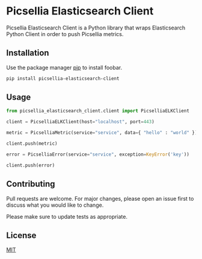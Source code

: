 # Picsellia Elasticsearch Client

Picsellia Elasticsearch Client is a Python library that wraps Elasticsearch Python Client in order to push Picsellia metrics.

## Installation

Use the package manager [pip](https://pip.pypa.io/en/stable/) to install foobar.

```bash
pip install picsellia-elasticsearch-client
```

## Usage

```python
from picsellia_elasticsearch_client.client import PicselliaELKClient

client = PicselliaELKClient(host="localhost", port=443)

metric = PicselliaMetric(service="service", data={ "hello" : "world" })

client.push(metric)

error = PicselliaError(service="service", exception=KeyError('key'))

client.push(error)

```

## Contributing
Pull requests are welcome. For major changes, please open an issue first to discuss what you would like to change.

Please make sure to update tests as appropriate.

## License
[MIT](https://choosealicense.com/licenses/mit/)